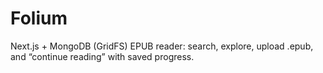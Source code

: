 # Folium
Next.js + MongoDB (GridFS) EPUB reader: search, explore, upload .epub, and “continue reading” with saved progress.
